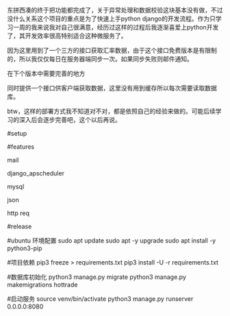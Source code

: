 东拼西凑的终于把功能都完成了，关于异常处理和数据校验这块基本没有做，不过没什么关系这个项目的重点是为了快速上手python django的开发流程。作为只学习一周的我来说我对自己很满意，经历过这样的过程后我逐渐喜爱上python开发了，其开发效率很高特别适合这种微服务了。

因为这里用到了一个三方的接口获取汇率数据，由于这个接口免费版本是有限制的，所以我仅仅每日在服务器端同步一次。如果同步失败则邮件通知。

在下个版本中需要完善的地方

同时提供一个接口供客户端获取数据，这里没有用到缓存所以每次需要读取数据库。

btw，这样的部署方式我不知道对不对，都是依照自己的经验来做的。可能后续学习的深入后会逐步完善吧，这个以后再说。


#setup


#features

mail

django_apscheduler

mysql

json

http req

#release

#ubuntu 环境配置
sudo apt update
sudo apt -y upgrade
sudo apt install -y python3-pip

#项目依赖
pip3 freeze > requirements.txt
pip3 install -U -r requirements.txt 

#数据库初始化
python3 manage.py migrate
python3 manage.py makemigrations hottrade

#启动服务
source venv/bin/activate
python3 manage.py runserver 0.0.0.0:8080

